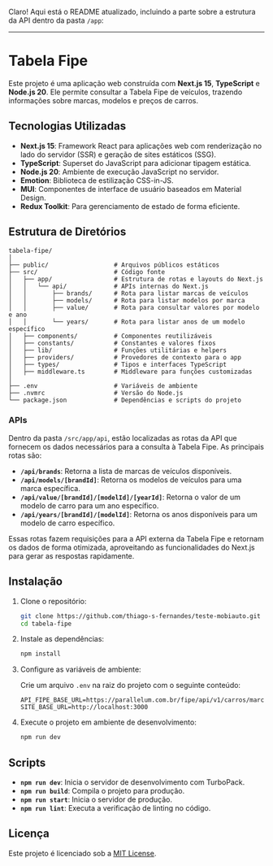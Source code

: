 Claro! Aqui está o README atualizado, incluindo a parte sobre a estrutura da API dentro da pasta `/app`:

---

# Tabela Fipe

Este projeto é uma aplicação web construída com **Next.js 15**, **TypeScript** e **Node.js 20**. Ele permite consultar a Tabela Fipe de veículos, trazendo informações sobre marcas, modelos e preços de carros.

## Tecnologias Utilizadas

- **Next.js 15**: Framework React para aplicações web com renderização no lado do servidor (SSR) e geração de sites estáticos (SSG).
- **TypeScript**: Superset do JavaScript para adicionar tipagem estática.
- **Node.js 20**: Ambiente de execução JavaScript no servidor.
- **Emotion**: Biblioteca de estilização CSS-in-JS.
- **MUI**: Componentes de interface de usuário baseados em Material Design.
- **Redux Toolkit**: Para gerenciamento de estado de forma eficiente.

## Estrutura de Diretórios

```
tabela-fipe/
│
├── public/                  # Arquivos públicos estáticos
├── src/                     # Código fonte
│   ├── app/                 # Estrutura de rotas e layouts do Next.js
│   │   └── api/             # APIs internas do Next.js
│   │       ├── brands/      # Rota para listar marcas de veículos
│   │       ├── models/      # Rota para listar modelos por marca
│   │       ├── value/       # Rota para consultar valores por modelo e ano
│   │       └── years/       # Rota para listar anos de um modelo específico
│   ├── components/          # Componentes reutilizáveis
│   ├── constants/           # Constantes e valores fixos
│   ├── lib/                 # Funções utilitárias e helpers
│   ├── providers/           # Provedores de contexto para o app
│   ├── types/               # Tipos e interfaces TypeScript
│   ├── middleware.ts        # Middleware para funções customizadas
│
├── .env                     # Variáveis de ambiente
├── .nvmrc                   # Versão do Node.js
└── package.json             # Dependências e scripts do projeto
```

### APIs

Dentro da pasta `/src/app/api`, estão localizadas as rotas da API que fornecem os dados necessários para a consulta à Tabela Fipe. As principais rotas são:

- **`/api/brands`**: Retorna a lista de marcas de veículos disponíveis.
- **`/api/models/[brandId]`**: Retorna os modelos de veículos para uma marca específica.
- **`/api/value/[brandId]/[modelId]/[yearId]`**: Retorna o valor de um modelo de carro para um ano específico.
- **`/api/years/[brandId]/[modelId]`**: Retorna os anos disponíveis para um modelo de carro específico.

Essas rotas fazem requisições para a API externa da Tabela Fipe e retornam os dados de forma otimizada, aproveitando as funcionalidades do Next.js para gerar as respostas rapidamente.

## Instalação

1. Clone o repositório:

   ```bash
   git clone https://github.com/thiago-s-fernandes/teste-mobiauto.git
   cd tabela-fipe
   ```

2. Instale as dependências:

   ```bash
   npm install
   ```

3. Configure as variáveis de ambiente:

   Crie um arquivo `.env` na raiz do projeto com o seguinte conteúdo:

   ```env
   API_FIPE_BASE_URL=https://parallelum.com.br/fipe/api/v1/carros/marcas
   SITE_BASE_URL=http://localhost:3000
   ```

4. Execute o projeto em ambiente de desenvolvimento:

   ```bash
   npm run dev
   ```

## Scripts

- **`npm run dev`**: Inicia o servidor de desenvolvimento com TurboPack.
- **`npm run build`**: Compila o projeto para produção.
- **`npm run start`**: Inicia o servidor de produção.
- **`npm run lint`**: Executa a verificação de linting no código.

## Licença

Este projeto é licenciado sob a [MIT License](LICENSE).